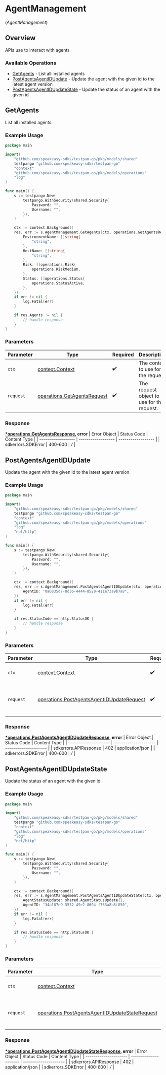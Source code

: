 # AgentManagement
(*AgentManagement*)

## Overview

APIs use to  interact with  agents

### Available Operations

* [GetAgents](#getagents) - List all installed agents
* [PostAgentsAgentIDUpdate](#postagentsagentidupdate) - Update the agent with the given id to the latest agent version
* [PostAgentsAgentIDUpdateState](#postagentsagentidupdatestate) - Update the status of an agent with the given id

## GetAgents

List all installed agents

### Example Usage

```go
package main

import(
	"github.com/speakeasy-sdks/testpan-go/pkg/models/shared"
	testpango "github.com/speakeasy-sdks/testpan-go"
	"context"
	"github.com/speakeasy-sdks/testpan-go/pkg/models/operations"
	"log"
)

func main() {
    s := testpango.New(
        testpango.WithSecurity(shared.Security{
            Password: "",
            Username: "",
        }),
    )

    ctx := context.Background()
    res, err := s.AgentManagement.GetAgents(ctx, operations.GetAgentsRequest{
        EnvironmentName: []string{
            "string",
        },
        HostName: []string{
            "string",
        },
        Risk: []operations.Risk{
            operations.RiskMedium,
        },
        Status: []operations.Status{
            operations.StatusActive,
        },
    })
    if err != nil {
        log.Fatal(err)
    }

    if res.Agents != nil {
        // handle response
    }
}
```

### Parameters

| Parameter                                                                      | Type                                                                           | Required                                                                       | Description                                                                    |
| ------------------------------------------------------------------------------ | ------------------------------------------------------------------------------ | ------------------------------------------------------------------------------ | ------------------------------------------------------------------------------ |
| `ctx`                                                                          | [context.Context](https://pkg.go.dev/context#Context)                          | :heavy_check_mark:                                                             | The context to use for the request.                                            |
| `request`                                                                      | [operations.GetAgentsRequest](../../pkg/models/operations/getagentsrequest.md) | :heavy_check_mark:                                                             | The request object to use for the request.                                     |


### Response

**[*operations.GetAgentsResponse](../../pkg/models/operations/getagentsresponse.md), error**
| Error Object       | Status Code        | Content Type       |
| ------------------ | ------------------ | ------------------ |
| sdkerrors.SDKError | 400-600            | */*                |

## PostAgentsAgentIDUpdate

Update the agent with the given id to the latest agent version

### Example Usage

```go
package main

import(
	"github.com/speakeasy-sdks/testpan-go/pkg/models/shared"
	testpango "github.com/speakeasy-sdks/testpan-go"
	"context"
	"github.com/speakeasy-sdks/testpan-go/pkg/models/operations"
	"log"
	"net/http"
)

func main() {
    s := testpango.New(
        testpango.WithSecurity(shared.Security{
            Password: "",
            Username: "",
        }),
    )

    ctx := context.Background()
    res, err := s.AgentManagement.PostAgentsAgentIDUpdate(ctx, operations.PostAgentsAgentIDUpdateRequest{
        AgentID: "0a0835d7-8d36-4444-8529-411e73a9b7a8",
    })
    if err != nil {
        log.Fatal(err)
    }

    if res.StatusCode == http.StatusOK {
        // handle response
    }
}
```

### Parameters

| Parameter                                                                                                  | Type                                                                                                       | Required                                                                                                   | Description                                                                                                |
| ---------------------------------------------------------------------------------------------------------- | ---------------------------------------------------------------------------------------------------------- | ---------------------------------------------------------------------------------------------------------- | ---------------------------------------------------------------------------------------------------------- |
| `ctx`                                                                                                      | [context.Context](https://pkg.go.dev/context#Context)                                                      | :heavy_check_mark:                                                                                         | The context to use for the request.                                                                        |
| `request`                                                                                                  | [operations.PostAgentsAgentIDUpdateRequest](../../pkg/models/operations/postagentsagentidupdaterequest.md) | :heavy_check_mark:                                                                                         | The request object to use for the request.                                                                 |


### Response

**[*operations.PostAgentsAgentIDUpdateResponse](../../pkg/models/operations/postagentsagentidupdateresponse.md), error**
| Error Object          | Status Code           | Content Type          |
| --------------------- | --------------------- | --------------------- |
| sdkerrors.APIResponse | 402                   | application/json      |
| sdkerrors.SDKError    | 400-600               | */*                   |

## PostAgentsAgentIDUpdateState

Update the status of an agent with the given id

### Example Usage

```go
package main

import(
	"github.com/speakeasy-sdks/testpan-go/pkg/models/shared"
	testpango "github.com/speakeasy-sdks/testpan-go"
	"context"
	"github.com/speakeasy-sdks/testpan-go/pkg/models/operations"
	"log"
	"net/http"
)

func main() {
    s := testpango.New(
        testpango.WithSecurity(shared.Security{
            Password: "",
            Username: "",
        }),
    )

    ctx := context.Background()
    res, err := s.AgentManagement.PostAgentsAgentIDUpdateState(ctx, operations.PostAgentsAgentIDUpdateStateRequest{
        AgentStatusUpdate: shared.AgentStatusUpdate{},
        AgentID: "34a187e9-3552-49e2-8694-f733a8b3f850",
    })
    if err != nil {
        log.Fatal(err)
    }

    if res.StatusCode == http.StatusOK {
        // handle response
    }
}
```

### Parameters

| Parameter                                                                                                            | Type                                                                                                                 | Required                                                                                                             | Description                                                                                                          |
| -------------------------------------------------------------------------------------------------------------------- | -------------------------------------------------------------------------------------------------------------------- | -------------------------------------------------------------------------------------------------------------------- | -------------------------------------------------------------------------------------------------------------------- |
| `ctx`                                                                                                                | [context.Context](https://pkg.go.dev/context#Context)                                                                | :heavy_check_mark:                                                                                                   | The context to use for the request.                                                                                  |
| `request`                                                                                                            | [operations.PostAgentsAgentIDUpdateStateRequest](../../pkg/models/operations/postagentsagentidupdatestaterequest.md) | :heavy_check_mark:                                                                                                   | The request object to use for the request.                                                                           |


### Response

**[*operations.PostAgentsAgentIDUpdateStateResponse](../../pkg/models/operations/postagentsagentidupdatestateresponse.md), error**
| Error Object          | Status Code           | Content Type          |
| --------------------- | --------------------- | --------------------- |
| sdkerrors.APIResponse | 402                   | application/json      |
| sdkerrors.SDKError    | 400-600               | */*                   |
